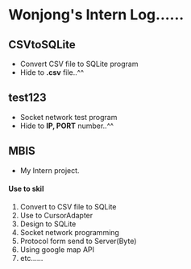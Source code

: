 # Wonjong's Intern Log......


## CSVtoSQLite
- Convert CSV file to SQLite program
- Hide to **.csv** file..^^


## test123
- Socket network test program
- Hide to **IP, PORT** number..^^


## MBIS
- My Intern project.


#### Use to skil
1. Convert to CSV file to SQLite
2. Use to CursorAdapter
3. Design to SQLite
4. Socket network programming
5. Protocol form send to Server(Byte)
6. Using google map API
7. etc......